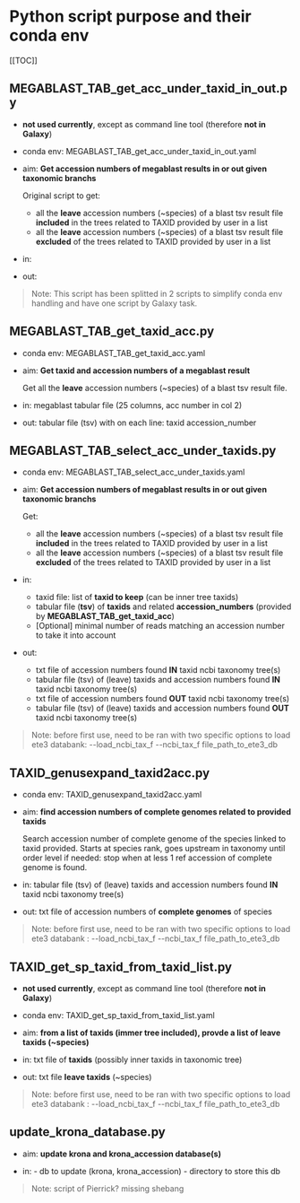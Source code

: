 # Python script purpose and their conda env

[[TOC]]

## MEGABLAST_TAB_get_acc_under_taxid_in_out.py

* __not used currently__, except as command line tool (therefore __not in Galaxy__)
 
* conda env: MEGABLAST_TAB_get_acc_under_taxid_in_out.yaml

* aim: __Get accession numbers of megablast results in or out given taxonomic branchs__

    Original script to get:

    - all the __leave__ accession numbers (~species) of a blast tsv result file
      __included__ in the trees related to TAXID provided by user in a list
    - all the __leave__ accession numbers (~species) of a blast tsv result file
      __excluded__ of the trees related to TAXID provided by user in a list
      
* in:

* out:

> Note: This script has been splitted in 2 scripts to simplify conda env handling
and have one script by Galaxy task.

## MEGABLAST_TAB_get_taxid_acc.py

* conda env: MEGABLAST_TAB_get_taxid_acc.yaml

* aim: __Get taxid and accession numbers of a megablast result__

    Get all the __leave__ accession numbers (~species) of a blast tsv result file.

* in: megablast tabular file (25 columns, acc number in col 2)

* out: tabular file (tsv) with on each line: taxid accession_number

## MEGABLAST_TAB_select_acc_under_taxids.py

* conda env: MEGABLAST_TAB_select_acc_under_taxids.yaml

* aim: __Get accession numbers of megablast results in or out given taxonomic branchs__

    Get:

    - all the __leave__ accession numbers (~species) of a blast tsv result file
      __included__ in the trees related to TAXID provided by user in a list
    - all the __leave__ accession numbers (~species) of a blast tsv result file
      __excluded__ of the trees related to TAXID provided by user in a list
      
* in:
     
    - taxid file: list of __taxid to keep__ (can be inner tree taxids)
    - tabular file (__tsv__) of __taxids__ and related __accession_numbers__ (provided by __MEGABLAST_TAB_get_taxid_acc__)
    - [Optional] minimal number of reads matching an accession number to take it into account
    
* out:

    - txt file of accession numbers found __IN__ taxid ncbi taxonomy tree(s)
    - tabular file (tsv) of (leave) taxids and accession numbers found __IN__ taxid ncbi taxonomy tree(s)
    - txt file of accession numbers found __OUT__ taxid ncbi taxonomy tree(s)
    - tabular file (tsv) of (leave) taxids and accession numbers found __OUT__ taxid ncbi taxonomy tree(s)

> Note: before first use, need to be ran with two specific options to load ete3 databank: --load_ncbi_tax_f --ncbi_tax_f file_path_to_ete3_db

## TAXID_genusexpand_taxid2acc.py

* conda env: TAXID_genusexpand_taxid2acc.yaml

* aim: __find accession numbers of complete genomes related to provided taxids__ 

    Search accession number of complete genome of the species linked to taxid provided. Starts at species rank, goes upstream in taxonomy until order level if needed: stop when at less 1 ref accession of complete genome is found.

* in: tabular file (tsv) of (leave) taxids and accession numbers found __IN__ taxid ncbi taxonomy tree(s)

* out: txt file of accession numbers of __complete genomes__ of species 

> Note: before first use, need to be ran with two specific options to load ete3 databank : --load_ncbi_tax_f --ncbi_tax_f file_path_to_ete3_db


## TAXID_get_sp_taxid_from_taxid_list.py

* __not used currently__, except as command line tool (therefore __not in Galaxy__)

* conda env: TAXID_get_sp_taxid_from_taxid_list.yaml

* aim: __from a list of taxids (immer tree included), provde a list of leave taxids (~species)__

* in: txt file of __taxids__ (possibly inner taxids in taxonomic tree)

* out: txt file __leave taxids__ (~species) 

> Note: before first use, need to be ran with two specific options to load ete3 databank : --load_ncbi_tax_f --ncbi_tax_f file_path_to_ete3_db


## update_krona_database.py

* aim: __update krona and krona_accession database(s)__

* in:
        - db to update (krona, krona_accession)
        - directory to store this db

> Note: script of Pierrick? missing shebang